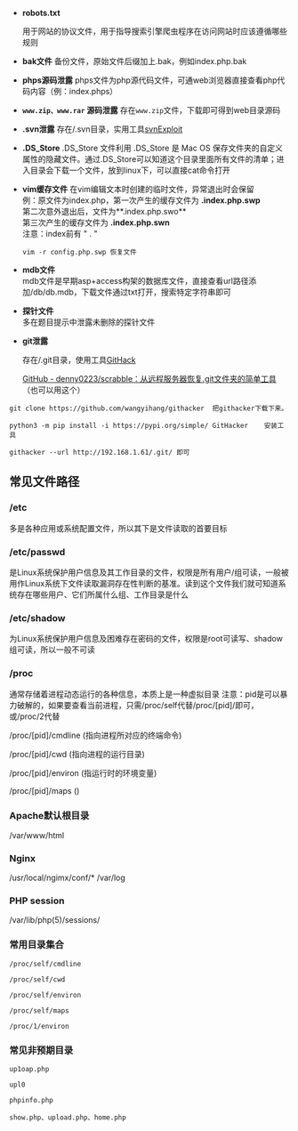 - **robots.txt**

    用于网站的协议文件，用于指导搜索引擎爬虫程序在访问网站时应该遵循哪些规则

    

- **bak文件** 
  备份文件，原始文件后缀加上.bak，例如index.php.bak

  

- **phps源码泄露** 
  phps文件为php源代码文件，可通web浏览器直接查看php代码内容（例：index.phps）

  

- **`www.zip、www.rar` 源码泄露** 
  存在`www.zip`文件，下载即可得到web目录源码

  

- **.svn泄露** 
  存在/.svn目录，实用工具[svnExploit](https://github.com/admintony/svnExploit)

  

- **.DS_Store** 
  .DS_Store 文件利用 .DS_Store 是 Mac OS 保存文件夹的自定义属性的隐藏文件。通过.DS_Store可以知道这个目录里面所有文件的清单；进入目录会下载一个文件，放到linux下，可以直接cat命令打开

  

- **vim缓存文件** 
  在vim编辑文本时创建的临时文件，异常退出时会保留  
  例：原文件为index.php，第一次产生的缓存文件为 **.index.php.swp**  
  第二次意外退出后，文件为**.index.php.swo**  
  第三次产生的缓存文件为 **.index.php.swn**  
  注意：index前有 " . "

  ```
  vim -r config.php.swp 恢复文件
  ```

  

  

- **mdb文件**  
  mdb文件是早期asp+access构架的数据库文件，直接查看url路径添加/db/db.mdb，下载文件通过txt打开，搜索特定字符串即可

  

- **探针文件**  
  多在题目提示中泄露未删除的探针文件

  

- **git泄露**

  存在/.git目录，使用工具[GitHack](https://github.com/lijiejie/GitHack)

  [GitHub - denny0223/scrabble：从远程服务器恢复.git文件夹的简单工具](https://github.com/denny0223/scrabble)（也可以用这个）

```
git clone https://github.com/wangyihang/githacker  把githacker下载下来。
 
python3 -m pip install -i https://pypi.org/simple/ GitHacker    安装工具
 
githacker --url http://192.168.1.61/.git/ 即可
```

## 常见文件路径

### /etc

多是各种应用或系统配置文件，所以其下是文件读取的首要目标

### /etc/passwd

是Linux系统保护用户信息及其工作目录的文件，权限是所有用户/组可读，一般被用作Linux系统下文件读取漏洞存在性判断的基准。读到这个文件我们就可知道系统存在哪些用户、它们所属什么组、工作目录是什么

### /etc/shadow

为Linux系统保护用户信息及困难存在密码的文件，权限是root可读写、shadow组可读，所以一般不可读

### /proc

通常存储着进程动态运行的各种信息，本质上是一种虚拟目录
注意：pid是可以暴力破解的，如果要查看当前进程，只需/proc/self代替/proc/\[pid]/即可，或/proc/2代替

/proc/\[pid]/cmdline (指向进程所对应的终端命令)

/proc/\[pid]/cwd (指向进程的运行目录)

/proc/\[pid]/environ (指运行时的环境变量)

/proc/\[pid]/maps ()

### Apache默认根目录

/var/www/html

### Nginx

/usr/local/ngimx/conf/*
/var/log

### PHP session

/var/lib/php(5)/sessions/

### 常用目录集合

```
/proc/self/cmdline

/proc/self/cwd

/proc/self/environ

/proc/self/maps

/proc/1/environ
```

### 常见非预期目录

```
up1oap.php

upl0

phpinfo.php

show.php、upload.php、home.php
```

